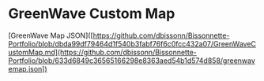 # GreenWave Custom Map

[GreenWave Map JSON]([https://github.com/dbissonn/Bissonnette-Portfolio/blob/dbda99df79464d1f540b3fabf76f6c0fcc432a07/GreenWaveCustomMap.md](https://github.com/dbissonn/Bissonnette-Portfolio/blob/633d6849c36565166298e8363aed54b1d574d858/greenwavemap.json])
